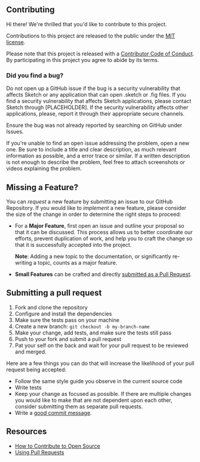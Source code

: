 ## Contributing

Hi there! We're thrilled that you'd like to contribute to this project.

Contributions to this project are released to the public under the [MIT license](LICENSE).

Please note that this project is released with a [Contributor Code of Conduct](CODE_OF_CONDUCT.md). By participating in this project you agree to abide by its terms.

### Did you find a bug?
Do not open up a GitHub issue if the bug is a security vulnerability that affects Sketch or any application that can open .sketch or .fig files. If you find a security vulnerability that affects Sketch applications, please contact Sketch through [PLACEHOLDER]. If the security vulnerability affects other applications, please, report it through their appropriate secure channels.

Ensure the bug was not already reported by searching on GitHub under Issues.

If you're unable to find an open issue addressing the problem, open a new one. Be sure to include a title and clear description, as much relevant information as possible, and a error trace or similar. If a written description is not enough to describe the problem, feel free to attach screenshots or videos explaining the problem.

## Missing a Feature?
You can *request* a new feature by submitting an issue to our GitHub Repository.
If you would like to *implement* a new feature, please consider the size of the change in order to determine the right steps to proceed:

* For a **Major Feature**, first open an issue and outline your proposal so that it can be discussed.
  This process allows us to better coordinate our efforts, prevent duplication of work, and help you to craft the change so that it is successfully accepted into the project.

  **Note**: Adding a new topic to the documentation, or significantly re-writing a topic, counts as a major feature.

* **Small Features** can be crafted and directly [submitted as a Pull Request](#submitting-a-pull-request).

## Submitting a pull request

1. Fork and clone the repository
2. Configure and install the dependencies
3. Make sure the tests pass on your machine
4. Create a new branch: `git checkout -b my-branch-name`
5. Make your change, add tests, and make sure the tests still pass
6. Push to your fork and submit a pull request
7. Pat your self on the back and wait for your pull request to be reviewed and merged.

Here are a few things you can do that will increase the likelihood of your pull request being accepted:

- Follow the same style guide you observe in the current source code
- Write tests
- Keep your change as focused as possible. If there are multiple changes you would like to make that are not dependent upon each other, consider submitting them as separate pull requests.
- Write a [good commit message](http://tbaggery.com/2008/04/19/a-note-about-git-commit-messages.html).

## Resources

- [How to Contribute to Open Source](https://opensource.guide/how-to-contribute/)
- [Using Pull Requests](https://help.github.com/articles/about-pull-requests/)